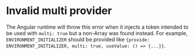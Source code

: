 # Invalid multi provider

The Angular runtime will throw this error when it injects a token intended to be used with `multi: true` but
a non-Array was found instead. For example, `ENVIRONMENT_INITIALIZER` should be provided
like `{provide: ENVIRONMENT_INITIALIZER, multi: true, useValue: () => {...}}`.

